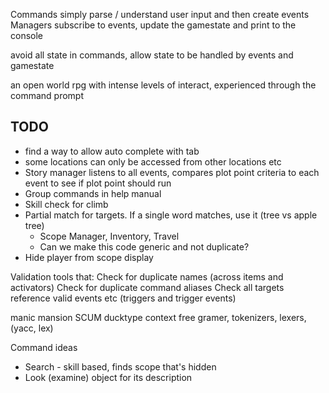 Commands simply parse / understand user input and then create events
Managers subscribe to events, update the gamestate and print to the console


avoid all state in commands, allow state to be handled by events and gamestate

an open world rpg with intense levels of interact, experienced through the command prompt

## TODO
* find a way to allow auto complete with tab
* some locations can only be accessed from other locations etc
* Story manager listens to all events, compares plot point criteria to each event to see if plot point should run
* Group commands in help manual
* Skill check for climb
* Partial match for targets. If a single word matches, use it (tree vs apple tree)
  * Scope Manager, Inventory, Travel
  * Can we make this code generic and not duplicate?
* Hide player from scope display



Validation tools that:
Check for duplicate names (across items and activators)
Check for duplicate command aliases
Check all targets reference valid events etc (triggers and trigger events)




manic mansion SCUM
ducktype
context free gramer, tokenizers, lexers, (yacc, lex)


Command ideas
* Search - skill based, finds scope that's hidden
* Look (examine) object for its description